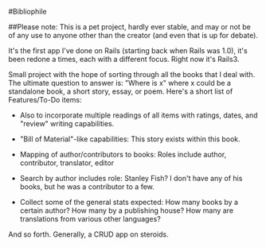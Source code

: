 #Bibliophile

##Please note: This is a pet project, hardly ever stable, and may or not be of any use to anyone other than the creator (and even that is up for debate). 

It's the first app I've done on Rails (starting back when Rails was 1.0), it's been redone a times, each with a different focus. Right now it's Rails3.

Small project with the hope of sorting through all the books that I deal with. The ultimate question to answer is: "Where is x" where x could be a standalone book, a short story, essay, or poem. Here's a short list of Features/To-Do items:

- Also to incorporate multiple readings of all items with ratings, dates, and "review" writing capabilities.

- "Bill of Material"-like capabilities: This story exists within this book. 

- Mapping of author/contributors to books: Roles include author, contributor, translator, editor

- Search by author includes role: Stanley Fish? I don't have any of his books, but he was a contributor to a few.

- Collect some of the general stats expected: How many books by a certain author? How many by a publishing house? How many are translations from various other languages?

And so forth. Generally, a CRUD app on steroids.